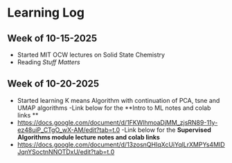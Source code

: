 # Learning Log

## Week of 10-15-2025
- Started MIT OCW lectures on Solid State Chemistry
- Reading *Stuff Matters*
## Week of 10-20-2025
- Started learning K means Algorithm with continuation of PCA, tsne and UMAP algorithms
-Link below for the **Intro to ML notes and colab links **
- https://docs.google.com/document/d/1FKWlhmoaDjMM_zjsRN89-11y-ez48uiP_CTgO_wX-AM/edit?tab=t.0
-Link below for the ****Supervised Algorithms module lecture notes and colab links****
- https://docs.google.com/document/d/13zosnQHIqXcUiYqlLrXMPYs4MIDJqnYSoctnNNOTDxU/edit?tab=t.0
